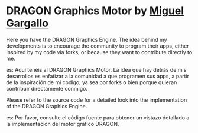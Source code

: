 # DRAGON Graphics Motor by [Miguel Gargallo](https://twitter.com/miguelgargallo)

Here you have the DRAGON Graphics Engine. The idea behind my developments is to encourage the community to program their apps, either inspired by my code via forks, or because they want to contribute directly to me.

es: Aquí tenéis al DRAGON Graphics Motor. La idea que hay detrás de mis desarrollos es enfatizar a la comunidad a que programen sus apps, a partir de la inspiración de mi codigo, ya sea por forks o bien porque quieran contribuir directamente conmigo.

Please refer to the source code for a detailed look into the implementation of the DRAGON Graphics Engine.

es: Por favor, consulte el código fuente para obtener un vistazo detallado a la implementación del motor gráfico DRAGON.